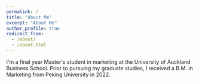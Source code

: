 ```yaml
---
permalink: /
title: "About Me"
excerpt: "About Me"
author_profile: true
redirect_from: 
  - /about/
  - /about.html
---
```


I'm a final year Master's student in marketing at the University of Auckland Business School. Prior to pursuing my graduate studies, I received a B.M. in Marketing from Peking University in 2022.
